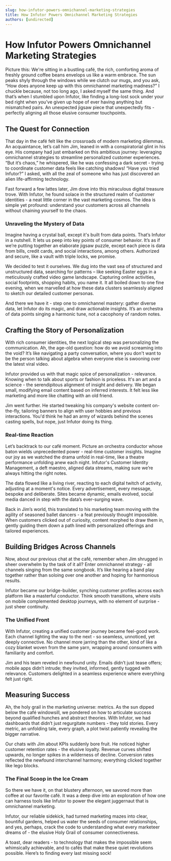 ```yaml
---
slug: how-infutor-powers-omnichannel-marketing-strategies
title: How Infutor Powers Omnichannel Marketing Strategies
authors: [undirected]
---
```



# How Infutor Powers Omnichannel Marketing Strategies

Picture this: We're sitting in a bustling café, the rich, comforting aroma of freshly ground coffee beans envelops us like a warm embrace. The sun peaks shyly through the windows while we clutch our mugs, and you ask, “How does anyone keep up with this omnichannel marketing madness?” I chuckle because, not too long ago, I asked myself the same thing. And that’s when I stumbled upon Infutor, like finding a long-lost sock under your bed right when you’ve given up hope of ever having anything but mismatched pairs. An unexpected jigsaw piece that unexpectedly fits - perfectly aligning all those elusive consumer touchpoints.

## The Quest for Connection

That day in the café felt like the crossroads of modern marketing dilemmas. An acquaintance, let’s call him Jim, leaned in with a conspiratorial glint in his eye. His company had just embarked on this ambitious journey: leveraging omnichannel strategies to streamline personalized customer experiences. “But it’s chaos,” he whispered, like he was confessing a dark secret - trying to coordinate customer data feels like catching shadows! “Have you tried Infutor?” I asked, with all the zeal of someone who has just discovered an alien life-affirming technology.

Fast forward a few lattes later, Jim dove into this miraculous digital treasure trove. With Infutor, he found solace in the structured realm of customer identities - a neat little corner in the vast marketing cosmos. The idea is simple yet profound: understand your customers across all channels without chaining yourself to the chaos.

### Unraveling the Mystery of Data

Imagine having a crystal ball, except it's built from data points. That’s Infutor in a nutshell. It lets us peep into key points of consumer behavior. It’s as if we’re putting together an elaborate jigsaw puzzle, except each piece is data from bills, credit cards, and social interactions, among others. Authorized and secure, like a vault with triple locks, we promise.

We decided to test it ourselves. We dug into the vast sea of structured and unstructured data, searching for patterns – like seeking Easter eggs in a meticulously crafted video game landscape. Capturing online activities, social footprints, shopping habits, you name it. It all boiled down to one fine evening, when we marvelled at how these data clusters seamlessly aligned to sketch our detailed customer personas.

And there we have it - step one to omnichannel mastery: gather diverse data, let Infutor do its magic, and draw actionable insights. It’s an orchestra of data points singing a harmonic tune, not a cacophony of random notes.

## Crafting the Story of Personalization

With rich consumer identities, the next logical step was personalizing the communication. Ah, the age-old question: how do we avoid screaming into the void? It’s like navigating a party conversation, where you don't want to be the person talking about algebra when everyone else is swooning over the latest viral video.

Infutor provided us with that magic spice of personalization - relevance. Knowing when to talk about sports or fashion is priceless. It's an art and a science - the serendipitous alignment of insight and delivery. We began small, modifying email content based on inferred interests. It felt less like marketing and more like chatting with an old friend.

Jim went further. He started tweaking his company's website content on-the-fly, tailoring banners to align with user hobbies and previous interactions. You'd think he had an army of wizards behind the scenes casting spells, but nope, just Infutor doing its thing.

### Real-time Reaction

Let’s backtrack to our café moment. Picture an orchestra conductor whose baton wields unprecedented power - real-time customer insights. Imagine our joy as we watched the drama unfold in real-time, like a theatre performance unfolding anew each night. Infutor's Customer Identity Management, a deft maestro, aligned data streams, making sure we’re always hitting the right notes.

The data flowed like a living river, reacting to each digital twitch of activity, adjusting at a moment's notice. Every advertisement, every message, bespoke and deliberate. Sites became dynamic, emails evolved, social media danced in step with the data’s ever-surging wave.

Back in Jim’s world, this translated to his marketing team moving with the agility of seasoned ballet dancers - a feat previously thought impossible. When customers clicked out of curiosity, content morphed to draw them in, gently guiding them down a path lined with personalized offerings and tailored experiences.

## Building Bridges Across Channels

Now, about our previous chat at the café, remember when Jim shrugged in sheer overwhelm by the task of it all? Enter omnichannel strategy - all channels singing from the same songbook. It’s like hearing a band play together rather than soloing over one another and hoping for harmonious results.

Infutor became our bridge-builder, synching customer profiles across each platform like a masterful conductor. Think smooth transitions, where visits on mobile complemented desktop journeys, with no element of surprise - just sheer continuity.

### The Unified Front

With Infutor, creating a unified customer journey became feel-good work. Each channel lighting the way to the next - so seamless, unnoticed, yet deeply connective. No channel more jarring than the other, kind of like a cozy blanket woven from the same yarn, wrapping around consumers with familiarity and comfort.

Jim and his team reveled in newfound unity. Emails didn’t just tease offers; mobile apps didn’t intrude; they invited, informed, gently tugged with relevance. Customers delighted in a seamless experience where everything felt just right.

## Measuring Success

Ah, the holy grail in the marketing universe: metrics. As the sun dipped below the café windowsill, we pondered on how to articulate success beyond qualified hunches and abstract theories. With Infutor, we had dashboards that didn’t just regurgitate numbers - they told stories. Every metric, an unfolding tale, every graph, a plot twist patiently revealing the bigger narrative.

Our chats with Jim about KPIs suddenly bore fruit. He noticed higher customer retention rates - the elusive loyalty. Revenue curves shifted upwards, no longer spikes in a wilderness of decline. Conversion rates reflected the newfound interchannel harmony; everything clicked together like lego blocks.

### The Final Scoop in the Ice Cream

So there we have it, on that blustery afternoon, we savored more than coffee at our favorite café. It was a deep dive into an exploration of how one can harness tools like Infutor to power the elegant juggernaut that is omnichannel marketing.

Infutor, our reliable sidekick, had turned marketing mazes into clear, bountiful gardens, helped us water the seeds of consumer relationships, and yes, perhaps, crack the code to understanding what every marketeer dreams of - the elusive Holy Grail of consumer connectiveness.

A toast, dear readers - to technology that makes the impossible seem whimsically achievable, and to cafés that make these quiet revolutions possible. Here’s to finding every last missing sock!
